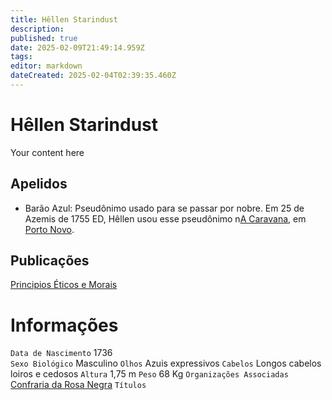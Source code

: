 ```yaml
---
title: Hêllen Starindust
description: 
published: true
date: 2025-02-09T21:49:14.959Z
tags: 
editor: markdown
dateCreated: 2025-02-04T02:39:35.460Z
---
```


# Hêllen Starindust
Your content here

## Apelidos
- Barão Azul: Pseudônimo usado para se passar por nobre. Em 25 de Azemis de 1755 ED, Hêllen usou esse pseudônimo n[A Caravana](/faccoes/faccoes-independentes/a-caravana), em [Porto Novo](/lugares/plano-material/drafeon/sudeste-de-drafeon/porto-novo).

## Publicações
[Principios Éticos e Morais](/documentos/principios-eticos-e-morais)

# Informações
`Data de Nascimento` 1736  
`Sexo Biológico` Masculino
`Olhos` Azuis expressivos
`Cabelos` Longos cabelos loiros e cedosos
`Altura` 1,75 m
`Peso` 68 Kg
`Organizações Associadas` [Confraria da Rosa Negra](/faccoes/faccoes-independentes/confraria-da-rosa-negra)
`Títulos` 
